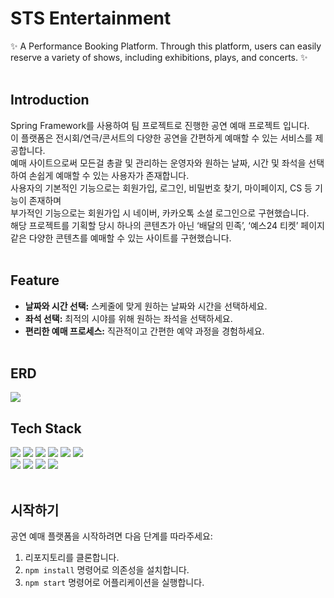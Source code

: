 # STS Entertainment
✨ A Performance Booking Platform. Through this platform, users can easily reserve a variety of shows, including exhibitions, plays, and concerts. ✨ <br><br> 


## Introduction

Spring Framework를 사용하여 팀 프로젝트로 진행한 공연 예매 프로젝트 입니다.<br> 
이 플랫폼은 전시회/연극/콘서트의 다양한 공연을 간편하게 예매할 수 있는 서비스를 제공합니다.<br>
예매 사이트으로써 모든걸 총괄 및 관리하는 운영자와 원하는 날짜, 시간 및 좌석을 선택하여 손쉽게 예매할 수 있는 사용자가 존재합니다.<br> 
사용자의 기본적인 기능으로는 회원가입, 로그인, 비밀번호 찾기, 마이페이지, CS 등 기능이 존재하며<br> 
부가적인 기능으로는 회원가입 시 네이버, 카카오톡 소셜 로그인으로 구현했습니다.<br>
해당 프로젝트를 기획할 당시 하나의 콘텐츠가 아닌 ‘배달의 민족’, ‘예스24 티켓’ 페이지 같은 다양한 콘텐츠를 예매할 수 있는 사이트를 구현했습니다.
<br> <br> 

## Feature

- **날짜와 시간 선택:** 스케줄에 맞게 원하는 날짜와 시간을 선택하세요.
- **좌석 선택:** 최적의 시야를 위해 원하는 좌석을 선택하세요.
- **편리한 예매 프로세스:** 직관적이고 간편한 예약 과정을 경험하세요.<br><br>


## ERD
<img src="D:\99. backup\ezski erd.png">


## Tech Stack 


<img src="https://img.shields.io/badge/java-007396?style=for-the-badge&logo=java&logoColor=white">&nbsp;<img src="https://img.shields.io/badge/spring-6DB33F?style=for-the-badge&logo=spring&logoColor=white">&nbsp;<img src="https://img.shields.io/badge/javascript-F7DF1E?style=for-the-badge&logo=javascript&logoColor=black">&nbsp;<img src="https://img.shields.io/badge/html-E34F26?style=for-the-badge&logo=html5&logoColor=white">&nbsp;<img src="https://img.shields.io/badge/css-1572B6?style=for-the-badge&logo=css3&logoColor=white">&nbsp;<img src="https://img.shields.io/badge/bootstrap-7952B3?style=for-the-badge&logo=bootstrap&logoColor=white"><br>
<img src="https://img.shields.io/badge/oracle-F80000?style=for-the-badge&logo=oracle&logoColor=white">&nbsp;<img src="https://img.shields.io/badge/apache tomcat-F8DC75?style=for-the-badge&logo=apachetomcat&logoColor=white">&nbsp;<img src="https://img.shields.io/badge/jquery-0769AD?style=for-the-badge&logo=jquery&logoColor=white">&nbsp;<img src="https://img.shields.io/badge/github-181717?style=for-the-badge&logo=github&logoColor=white">
<br><br>  

  
## 시작하기

공연 예매 플랫폼을 시작하려면 다음 단계를 따라주세요:

1. 리포지토리를 클론합니다.
2. `npm install` 명령어로 의존성을 설치합니다.
3. `npm start` 명령어로 어플리케이션을 실행합니다.
